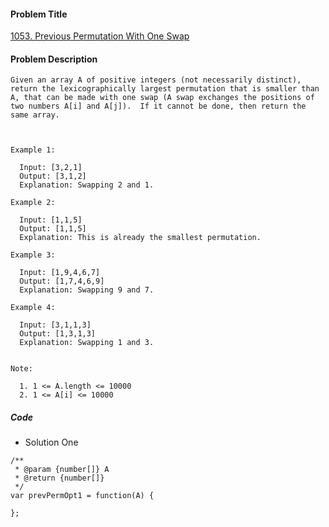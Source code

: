 #### Problem Title
[1053. Previous Permutation With One Swap](https://leetcode.com/problems/previous-permutation-with-one-swap/)
#### Problem Description
```
Given an array A of positive integers (not necessarily distinct), return the lexicographically largest permutation that is smaller than A, that can be made with one swap (A swap exchanges the positions of two numbers A[i] and A[j]).  If it cannot be done, then return the same array.

 

Example 1:

  Input: [3,2,1]
  Output: [3,1,2]
  Explanation: Swapping 2 and 1.

Example 2:

  Input: [1,1,5]
  Output: [1,1,5]
  Explanation: This is already the smallest permutation.

Example 3:

  Input: [1,9,4,6,7]
  Output: [1,7,4,6,9]
  Explanation: Swapping 9 and 7.

Example 4:

  Input: [3,1,1,3]
  Output: [1,3,1,3]
  Explanation: Swapping 1 and 3.
 

Note:

  1. 1 <= A.length <= 10000
  2. 1 <= A[i] <= 10000
```

##### Code

- Solution One
```
/**
 * @param {number[]} A
 * @return {number[]}
 */
var prevPermOpt1 = function(A) {
    
};
```
